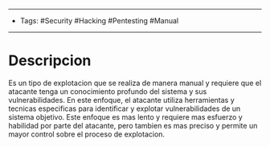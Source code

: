 -----------
- Tags: #Security #Hacking #Pentesting #Manual 
----------- 

# Descripcion 

Es un tipo de explotacion que se realiza de manera manual y requiere que el atacante tenga un conocimiento profundo del sistema y sus vulnerabilidades. En este enfoque, el atacante utiliza herramientas y tecnicas especificas para identificar y explotar vulnerabilidades de un sistema objetivo. Este enfoque es mas lento y requiere mas esfuerzo y habilidad por parte del atacante, pero tambien es mas preciso y permite un mayor control sobre el proceso de explotacion.
